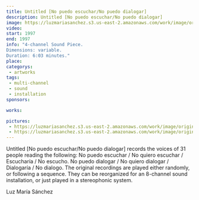 ```yaml
---
title: Untitled [No puedo escuchar/No puedo dialogar]
description: Untitled [No puedo escuchar/No puedo dialogar]
image: https://luzmariasanchez.s3.us-east-2.amazonaws.com/work/image/original/npenpd_vi01.jpg
video: 
start: 1997
end: 1997
info: "4-channel Sound Piece.
Dimensions: variable.
Duration: 6:03 minutes."
place:
categorys:
 - artworks
tags:
 - multi-channel
 - sound
 - installation
sponsors:

works:

pictures:
 - https://luzmariasanchez.s3.us-east-2.amazonaws.com/work/image/original/npenpd_vi01.jpg
 - https://luzmariasanchez.s3.us-east-2.amazonaws.com/work/image/original/npenpd_vi02.jpg
---
```


Untitled [No puedo escuchar/No puedo dialogar] records the voices of 31 people reading the following: No puedo escuchar / No quiero escuchar / Escucharía / No escucho. No puedo dialogar / No quiero dialogar / Dialogaría / No dialogo. The original recordings are played either randomly, or following a sequence. They can be reorganized for an 8-channel sound installation, or just played in a stereophonic system.

 

Luz María Sánchez